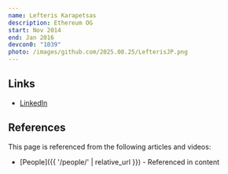 ```yaml
---
name: Lefteris Karapetsas
description: Ethereum OG
start: Nov 2014
end: Jan 2016
devcon0: "1039"
photo: /images/github.com/2025.08.25/LefterisJP.png
---
```


## Links
- [LinkedIn](https://www.linkedin.com/in/eleftherios-karapetsas-1a18b919/)

## References

This page is referenced from the following articles and videos:

- [People]({{ '/people/' | relative_url }}) - Referenced in content
